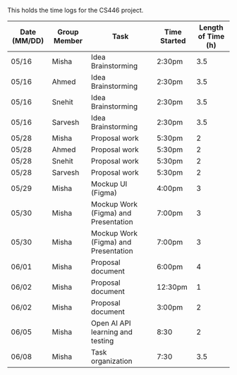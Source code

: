 This holds the time logs for the CS446 project.

|Date (MM/DD)| Group Member |Task|Time Started|Length of Time (h)|
|------------|--------------|----|------------|--------------|
|05/16| Misha        |Idea Brainstorming|2:30pm|3.5|
|05/16| Ahmed        |Idea Brainstorming|2:30pm|3.5|
|05/16| Snehit       |Idea Brainstorming|2:30pm|3.5|
|05/16| Sarvesh        |Idea Brainstorming|2:30pm|3.5|
|05/28| Misha        |Proposal work|5:30pm|2|
|05/28| Ahmed        |Proposal work|5:30pm|2|
|05/28| Snehit       |Proposal work|5:30pm|2|
|05/28| Sarvesh       |Proposal work|5:30pm|2|
|05/29|Misha|Mockup UI (Figma)|4:00pm|3|
|05/30|Misha|Mockup Work (Figma) and Presentation|7:00pm|3|
|05/30|Misha|Mockup Work (Figma) and Presentation|7:00pm|3|
|06/01|Misha|Proposal document|6:00pm|4|
|06/02|Misha|Proposal document|12:30pm|1|
|06/02|Misha|Proposal document|3:00pm|2|
|06/05|Misha|Open AI API learning and testing|8:30|2|
|06/08|Misha|Task organization|7:30|3.5|
